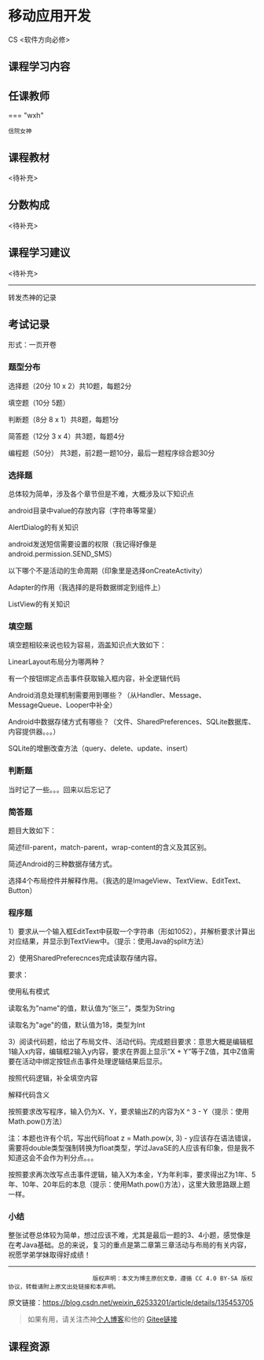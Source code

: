 # 移动应用开发
<div class="badges">
<span class="badge cs-badge">CS <软件方向必修></span>
</div>



## 课程学习内容



## 任课教师

=== "wxh"

    信院女神


## 课程教材

<待补充>

## 分数构成

<待补充>

## 课程学习建议

<待补充>

---

转发杰神的记录

## 考试记录


形式：一页开卷

### 题型分布

选择题（20分 10 x 2）共10题，每题2分

填空题（10分 5题）

判断题（8分 8 x 1）共8题，每题1分

简答题（12分 3 x 4）共3题，每题4分

编程题（50分） 共3题，前2题一题10分，最后一题程序综合题30分

### 选择题

总体较为简单，涉及各个章节但是不难，大概涉及以下知识点

android目录中value的存放内容（字符串等常量）

AlertDialog的有关知识

android发送短信需要设置的权限（我记得好像是android.permission.SEND_SMS）

以下哪个不是活动的生命周期（印象里是选择onCreateActivity）

Adapter的作用（我选择的是将数据绑定到组件上）

ListView的有关知识

### 填空题

填空题相较来说也较为容易，涵盖知识点大致如下：



LinearLayout布局分为哪两种？

有一个按钮绑定点击事件获取输入框内容，补全逻辑代码

Android消息处理机制需要用到哪些？（从Handler、Message、MessageQueue、Looper中补全）

Android中数据存储方式有哪些？（文件、SharedPreferences、SQLite数据库、内容提供器。。。）

SQLite的增删改查方法（query、delete、update、insert）

### 判断题

当时记了一些。。。回来以后忘记了

### 简答题

题目大致如下：

简述fill-parent，match-parent，wrap-content的含义及其区别。

简述Android的三种数据存储方式。

选择4个布局控件并解释作用。（我选的是ImageView、TextView、EditText、Button）

### 程序题

1）要求从一个输入框EditText中获取一个字符串（形如10*5*2），并解析要求计算出对应结果，并显示到TextView中。（提示：使用Java的split方法）

2）使用SharedPreferecnces完成读取存储内容。

要求：

使用私有模式

读取名为"name"的值，默认值为“张三”，类型为String

读取名为"age"的值，默认值为18，类型为Int

3）阅读代码题，给出了布局文件、活动代码。完成题目要求：意思大概是编辑框1输入x内容，编辑框2输入y内容，要求在界面上显示“X + Y”等于Z值，其中Z值需要在活动中绑定按钮点击事件处理逻辑结果后显示。

按照代码逻辑，补全填空内容

解释代码含义

按照要求改写程序，输入仍为X、Y，要求输出Z的内容为X ^ 3 - Y（提示：使用Math.pow()方法）

注：本题也许有个坑，写出代码float z = Math.pow(x, 3) - y应该存在语法错误，需要将double类型强制转换为float类型，学过JavaSE的人应该有印象，但是我不知道这会不会作为判分点。。。

按照要求再次改写点击事件逻辑，输入X为本金，Y为年利率，要求得出Z为1年、5年、10年、20年后的本息（提示：使用Math.pow()方法），这里大致思路跟上题一样。

### 小结

整张试卷总体较为简单，想过应该不难，尤其是最后一题的3、4小题，感觉像是在考Java基础。总的来说，复习的重点是第二章第三章活动与布局的有关内容，祝愿学弟学妹取得好成绩！

---

                            版权声明：本文为博主原创文章，遵循 CC 4.0 BY-SA 版权协议，转载请附上原文出处链接和本声明。

原文链接：https://blog.csdn.net/weixin_62533201/article/details/135453705

>  如果有用，请关注杰神[个人博客](https://blog.csdn.net/weixin_62533201)和他的 [Gitee链接](https://gitee.com/ricejson)
>

## 课程资源

